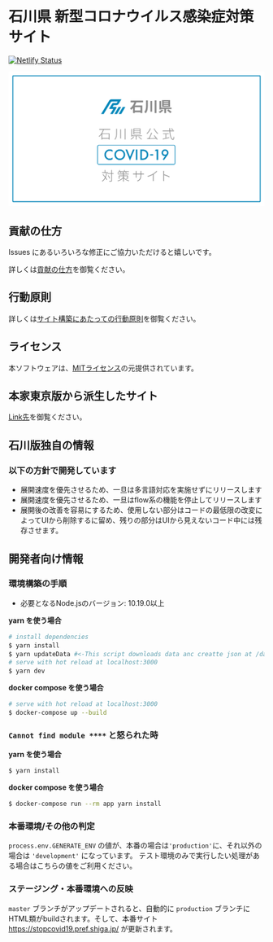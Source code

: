 # 石川県 新型コロナウイルス感染症対策サイト


[![Netlify Status](https://api.netlify.com/api/v1/badges/9a8952b2-4514-4dd1-88e6-751c364b3df7/deploy-status)]((https://app.netlify.com/sites/happy-roentgen-86f936/deploys))

[![石川県 新型コロナウイルス感染症対策サイト](https://raw.githubusercontent.com/kulvon/covid-test/master/static/ogp.png)](https://stopcovid19.pref.shiga.jp/)


## 貢献の仕方
Issues にあるいろいろな修正にご協力いただけると嬉しいです。

詳しくは[貢献の仕方](./.github/CONTRIBUTING.md)を御覧ください。

 
## 行動原則
詳しくは[サイト構築にあたっての行動原則](./.github/CODE_OF_CONDUCT.md)を御覧ください。

## ライセンス
本ソフトウェアは、[MITライセンス](./LICENSE.txt)の元提供されています。

## 本家東京版から派生したサイト

[Link先](./forkedSites.md)を御覧ください。


## 石川版独自の情報

### 以下の方針で開発しています
- 展開速度を優先させるため、一旦は多言語対応を実施せずにリリースします
- 展開速度を優先させるため、一旦はflow系の機能を停止してリリースします
- 展開後の改善を容易にするため、使用しない部分はコードの最低限の改変によってUIから削除するに留め、残りの部分はUIから見えないコード中には残存させます。

## 開発者向け情報

### 環境構築の手順

- 必要となるNode.jsのバージョン: 10.19.0以上

**yarn を使う場合**
```bash
# install dependencies
$ yarn install
$ yarn updateData #<-This script downloads data anc creatte json at /data
# serve with hot reload at localhost:3000
$ yarn dev
```

**docker compose を使う場合**
```bash
# serve with hot reload at localhost:3000
$ docker-compose up --build
```

### `Cannot find module ****` と怒られた時

**yarn を使う場合**
```bash
$ yarn install
```

**docker compose を使う場合**
```bash
$ docker-compose run --rm app yarn install
```

### 本番環境/その他の判定

`process.env.GENERATE_ENV` の値が、本番の場合は`'production'`に、それ以外の場合は `'development'` になっています。
テスト環境のみで実行したい処理がある場合はこちらの値をご利用ください。

### ステージング・本番環境への反映



 `master` ブランチがアップデートされると、自動的に `production` ブランチにHTML類がbuildされます。そして、本番サイト https://stopcovid19.pref.shiga.jp/ が更新されます。

<!-- `development` ブランチに対してプルリクエストを作成すると、自動的に `dev-pages` ブランチにHTML類がbuildされます。そして、プレビュー用の一時的なURL ( `https://deploy-preview-123--frosty-lamarr-66d313.netlify.com/` など)が発行されます。 -->